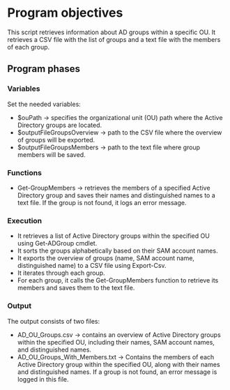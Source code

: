# Program objectives
This script retrieves information about AD groups within a specific OU. It retrieves a CSV file with the list of groups and a text file with the members of each group.

## Program phases

### Variables

Set the needed variables:
- $ouPath -> specifies the organizational unit (OU) path where the Active Directory groups are located.
- $outputFileGroupsOverview -> path to the CSV file where the overview of groups will be exported.
- $outputFileGroupsMembers -> path to the text file where group members will be saved.

### Functions

- Get-GroupMembers -> retrieves the members of a specified Active Directory group and saves their names and distinguished names to a text file. If the group is not found, it logs an error message.

### Execution

- It retrieves a list of Active Directory groups within the specified OU using Get-ADGroup cmdlet.
- It sorts the groups alphabetically based on their SAM account names.
- It exports the overview of groups (name, SAM account name, distinguished name) to a CSV file using Export-Csv.
- It iterates through each group.
- For each group, it calls the Get-GroupMembers function to retrieve its members and saves them to the text file.

### Output
The output consists of two files:
- AD_OU_Groups.csv -> contains an overview of Active Directory groups within the specified OU, including their names, SAM account names, and distinguished names.
- AD_OU_Groups_With_Members.txt -> Contains the members of each Active Directory group within the specified OU, along with their names and distinguished names. If a group is not found, an error message is logged in this file.